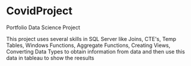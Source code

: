 # CovidProject
Portfolio Data Science Project 

This project uses several skills in SQL Server like Joins, CTE's, Temp Tables, Windows Functions, Aggregate Functions, Creating Views, Converting Data Types to obtain information  from data and then use this data in tableau to show the reesults
